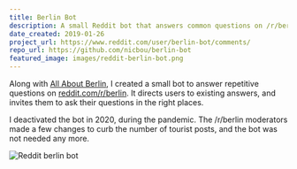 ```yaml
---
title: Berlin Bot
description: A small Reddit bot that answers common questions on /r/berlin
date_created: 2019-01-26
project_url: https://www.reddit.com/user/berlin-bot/comments/
repo_url: https://github.com/nicbou/berlin-bot
featured_image: images/reddit-berlin-bot.png
---
```


Along with [All About Berlin](/projects/all-about-berlin), I created a small bot to answer repetitive questions on [reddit.com/r/berlin](https://www.reddit.com/r/berlin). It directs users to existing answers, and invites them to ask their questions in the right places.

I deactivated the bot in 2020, during the pandemic. The /r/berlin moderators made a few changes to curb the number of tourist posts, and the bot was not needed any more.

![Reddit berlin bot](/images/reddit-berlin-bot.png)

